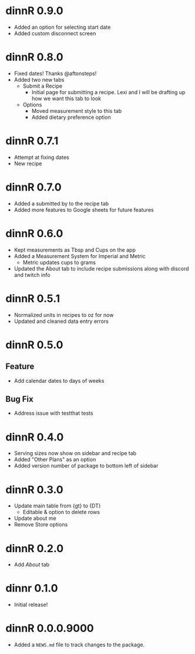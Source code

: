 # dinnR 0.9.0

- Added an option for selecting start date
- Added custom disconnect screen

# dinnR 0.8.0

- Fixed dates! Thanks @aftonsteps!
- Added two new tabs
  - Submit a Recipe
    - Initial page for submitting a recipe. Lexi and I will be drafting up how we want this tab to look
  - Options
    - Moved measurement style to this tab
    - Added dietary preference option

# dinnR 0.7.1

- Attempt at fixing dates
- New recipe

# dinnR 0.7.0

- Added a submitted by to the recipe tab
- Added more features to Google sheets for future features

# dinnR 0.6.0

- Kept measurements as Tbsp and Cups on the app
- Added a Measurement System for Imperial and Metric
  - Metric updates cups to grams
- Updated the About tab to include recipe submissions along with discord and twitch info

# dinnR 0.5.1

- Normalized units in recipes to oz for now
- Updated and cleaned data entry errors

# dinnR 0.5.0

## Feature

- Add calendar dates to days of weeks

## Bug Fix

- Address issue with testthat tests

# dinnR 0.4.0

- Serving sizes now show on sidebar and recipe tab
- Added "Other Plans" as an option
- Added version number of package to bottom left of sidebar

# dinnR 0.3.0

- Update main table from {gt} to {DT}
    - Editable & option to delete rows
- Update about me
- Remove Store options

# dinnR 0.2.0

- Add *About* tab

# dinnr 0.1.0

- Initial release!

# dinnR 0.0.0.9000

* Added a `NEWS.md` file to track changes to the package.

